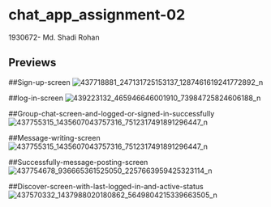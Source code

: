 # chat_app_assignment-02

1930672- Md. Shadi Rohan

## Previews

##Sign-up-screen
![437718881_247131725153137_1287461619241772892_n](https://github.com/SadeeMsr/chat-app-flutter/assets/76898633/ea135f82-2fba-464e-bc00-b04f3bbafa94)

##log-in-screen
![439223132_465946646001910_73984725824606188_n](https://github.com/SadeeMsr/chat-app-flutter/assets/76898633/19dc69e1-4835-41c0-a33e-7abb46a7afdd)

##Group-chat-screen-and-logged-or-signed-in-successfully
![437755315_1435607043757316_7512317491891296447_n](https://github.com/SadeeMsr/chat-app-flutter/assets/76898633/a785f3e1-0d1f-4161-98b9-c7a39f6d4ccb)

##Message-writing-screen
![437755315_1435607043757316_7512317491891296447_n](https://github.com/SadeeMsr/chat-app-flutter/assets/76898633/da5b2062-98bb-4346-a170-d9671034d483)


##Successfully-message-posting-screen
![437754678_936665361525050_2257663959425323114_n](https://github.com/SadeeMsr/chat-app-flutter/assets/76898633/d0508ea7-2c1e-4193-b765-2f0c22be22fc)

##Discover-screen-with-last-logged-in-and-active-status
![437570332_1437988020180862_5649804215339663505_n](https://github.com/SadeeMsr/chat-app-flutter/assets/76898633/32a06952-3ae1-487d-851f-fb2025772990)

